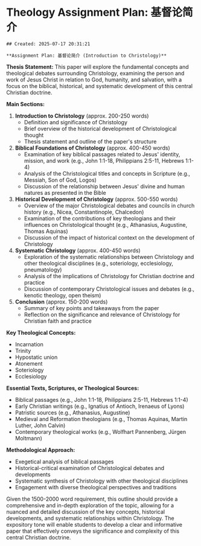 # Theology Assignment Plan: 基督论简介

    ## Created: 2025-07-17 20:31:21

    **Assignment Plan: 基督论简介 (Introduction to Christology)**

**Thesis Statement:** This paper will explore the fundamental concepts and theological debates surrounding Christology, examining the person and work of Jesus Christ in relation to God, humanity, and salvation, with a focus on the biblical, historical, and systematic development of this central Christian doctrine.

**Main Sections:**

1. **Introduction to Christology** (approx. 200-250 words)
	* Definition and significance of Christology
	* Brief overview of the historical development of Christological thought
	* Thesis statement and outline of the paper's structure
2. **Biblical Foundations of Christology** (approx. 400-450 words)
	* Examination of key biblical passages related to Jesus' identity, mission, and work (e.g., John 1:1-18, Philippians 2:5-11, Hebrews 1:1-4)
	* Analysis of the Christological titles and concepts in Scripture (e.g., Messiah, Son of God, Logos)
	* Discussion of the relationship between Jesus' divine and human natures as presented in the Bible
3. **Historical Development of Christology** (approx. 500-550 words)
	* Overview of the major Christological debates and councils in church history (e.g., Nicea, Constantinople, Chalcedon)
	* Examination of the contributions of key theologians and their influences on Christological thought (e.g., Athanasius, Augustine, Thomas Aquinas)
	* Discussion of the impact of historical context on the development of Christology
4. **Systematic Christology** (approx. 400-450 words)
	* Exploration of the systematic relationships between Christology and other theological disciplines (e.g., soteriology, ecclesiology, pneumatology)
	* Analysis of the implications of Christology for Christian doctrine and practice
	* Discussion of contemporary Christological issues and debates (e.g., kenotic theology, open theism)
5. **Conclusion** (approx. 150-200 words)
	* Summary of key points and takeaways from the paper
	* Reflection on the significance and relevance of Christology for Christian faith and practice

**Key Theological Concepts:**

* Incarnation
* Trinity
* Hypostatic union
* Atonement
* Soteriology
* Ecclesiology

**Essential Texts, Scriptures, or Theological Sources:**

* Biblical passages (e.g., John 1:1-18, Philippians 2:5-11, Hebrews 1:1-4)
* Early Christian writings (e.g., Ignatius of Antioch, Irenaeus of Lyons)
* Patristic sources (e.g., Athanasius, Augustine)
* Medieval and Reformation theologians (e.g., Thomas Aquinas, Martin Luther, John Calvin)
* Contemporary theological works (e.g., Wolfhart Pannenberg, Jürgen Moltmann)

**Methodological Approach:**

* Exegetical analysis of biblical passages
* Historical-critical examination of Christological debates and developments
* Systematic synthesis of Christology with other theological disciplines
* Engagement with diverse theological perspectives and traditions

Given the 1500-2000 word requirement, this outline should provide a comprehensive and in-depth exploration of the topic, allowing for a nuanced and detailed discussion of the key concepts, historical developments, and systematic relationships within Christology. The expository tone will enable students to develop a clear and informative paper that effectively conveys the significance and complexity of this central Christian doctrine.
    
